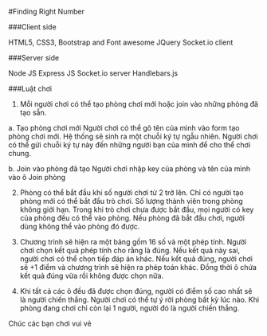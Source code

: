 #Finding Right Number

###Client side

HTML5, CSS3, Bootstrap and Font awesome
JQuery
Socket.io client

###Server side

Node JS
Express JS
Socket.io server
Handlebars.js

###Luật chơi
1. Mỗi người chơi có thể tạo phòng chơi mới hoặc join vào những phòng đã tạo sẵn.

a. Tạo phòng chơi mới
Người chơi có thể gõ tên của mình vào form tạo phòng chơi mới. Hệ thống sẽ sinh ra một chuỗi ký tự ngẫu nhiên.
Người chơi có thể gửi chuỗi ký tự này đến những người bạn của mình để cho thể chơi chung.

b. Join vào phòng đã tạo
Người chơi nhập key của phòng và tên của mình vào ô Join phòng

2. Phòng có thể bắt đầu khi số người chơi từ 2 trở lên. Chỉ có người tạo phòng mới có thể bắt đầu trò chơi.
Số lượng thành viên trong phòng không giới hạn.
Trong khi trò chơi chưa được bắt đầu, mọi người có key của phòng đều có thể vào phòng.
Nếu phòng đã bắt đầu chơi, người dùng không thể vào phòng đó được.

3. Chương trình sẽ hiện ra một bảng gồm 16 số và một phép tính.
Người chơi chọn kết quả phép tính cho rằng là đúng. 
Nếu kết quả này sai, người chơi có thể chọn tiếp đáp án khác.
Nếu kết quả đúng, người chơi sẽ +1 điểm và chương trình sẽ hiện ra phép toán khác. Đồng thời ô chứa kết quả đúng vừa rồi không được chọn nữa.

4. Khi tất cả các ô đều đã được chọn đúng, người có điểm số cao nhất sẽ là người chiến thắng.
Người chơi có thể tự ý rời phòng bất kỳ lúc nào.
Khi phòng đang chơi chỉ còn lại 1 người, người đó là người chiến thắng.

Chúc các bạn chơi vui vẻ
